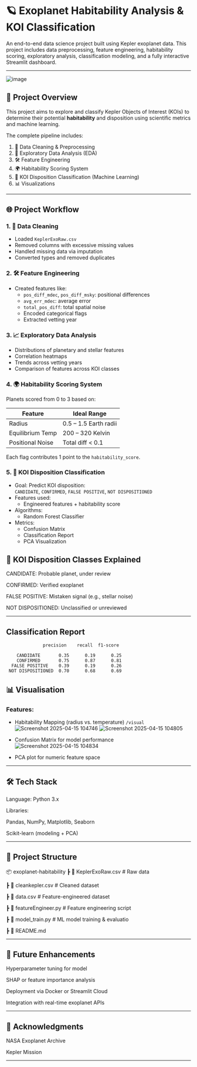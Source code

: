 # 🪐 Exoplanet Habitability Analysis & KOI Classification

An end-to-end data science project built using Kepler exoplanet data. This project includes data preprocessing, feature engineering, habitability scoring, exploratory analysis, classification modeling, and a fully interactive Streamlit dashboard.

---
![image](https://github.com/user-attachments/assets/38691f71-430f-4b77-8357-45a7dc7bb72b)

## 📌 Project Overview

This project aims to explore and classify Kepler Objects of Interest (KOIs) to determine their potential **habitability** and disposition using scientific metrics and machine learning.

The complete pipeline includes:

1. 🧹 Data Cleaning & Preprocessing  
2. 🧪 Exploratory Data Analysis (EDA)  
3. 🛠️ Feature Engineering  
4. 🌍 Habitability Scoring System  
5. 🎯 KOI Disposition Classification (Machine Learning)  
6. 📊 Visualizations

---

## 🌐 Project Workflow

### 1. 🧹 Data Cleaning
- Loaded `KeplerExoRaw.csv`
- Removed columns with excessive missing values
- Handled missing data via imputation
- Converted types and removed duplicates

### 2. 🛠️ Feature Engineering
- Created features like:
  - `pos_diff_mdec`, `pos_diff_msky`: positional differences
  - `avg_err_mdec`: average error
  - `total_pos_diff`: total spatial noise
  - Encoded categorical flags
  - Extracted vetting year

### 3. 📈 Exploratory Data Analysis
- Distributions of planetary and stellar features
- Correlation heatmaps
- Trends across vetting years
- Comparison of features across KOI classes

### 4. 🌍 Habitability Scoring System
Planets scored from 0 to 3 based on:

| Feature              | Ideal Range            |
|---------------------|------------------------|
| Radius              | 0.5 – 1.5 Earth radii  |
| Equilibrium Temp    | 200 – 320 Kelvin       |
| Positional Noise    | Total diff < 0.1       |

Each flag contributes 1 point to the `habitability_score`.

### 5. 🎯 KOI Disposition Classification
- Goal: Predict KOI disposition:  
  `CANDIDATE`, `CONFIRMED`, `FALSE POSITIVE`, `NOT DISPOSITIONED`
- Features used:
  - Engineered features + habitability score
- Algorithms:
  - Random Forest Classifier
- Metrics:
  - Confusion Matrix
  - Classification Report
  - PCA Visualization

## 🧬 KOI Disposition Classes Explained
CANDIDATE: Probable planet, under review

CONFIRMED: Verified exoplanet

FALSE POSITIVE: Mistaken signal (e.g., stellar noise)

NOT DISPOSITIONED: Unclassified or unreviewed

---

## Classification Report

                  precision    recall  f1-score 

        CANDIDATE       0.35      0.19      0.25
        CONFIRMED       0.75      0.87      0.81
      FALSE POSITIVE    0.39      0.19      0.26 
     NOT DISPOSITIONED  0.70      0.68      0.69


## 📊 Visualisation

### Features:
- Habitability Mapping (radius vs. temperature) `/visual`
  ![Screenshot 2025-04-15 104746](https://github.com/user-attachments/assets/6d073dbc-cc5e-457b-9918-b340481018ea)
  ![Screenshot 2025-04-15 104805](https://github.com/user-attachments/assets/8c7e57f2-1113-4038-9a8d-6ff655f38a72)

- Confusion Matrix for model performance
  ![Screenshot 2025-04-15 104834](https://github.com/user-attachments/assets/09ae4c4a-84d3-4a89-8dd5-403d0e269eb2)

- PCA plot for numeric feature space


---

## 🛠️ Tech Stack
Language: Python 3.x

Libraries:

Pandas, NumPy, Matplotlib, Seaborn

Scikit-learn (modeling + PCA)

---
 
## 📁 Project Structure

📦 exoplanet-habitability
 ┣ 📄 KeplerExoRaw.csv           # Raw data
 
 ┣ 📄 cleankepler.csv            # Cleaned dataset
 
 ┣ 📄 data.csv                   # Feature-engineered dataset
 
 ┣ 📄 featureEngineer.py         # Feature engineering script
 
 ┣ 📄 model_train.py             # ML model training & evaluatio
 
 ┣ 📄 README.md
 
---

## 📌 Future Enhancements
Hyperparameter tuning for model

SHAP or feature importance analysis

Deployment via Docker or Streamlit Cloud

Integration with real-time exoplanet APIs

---

## 🙏 Acknowledgments
NASA Exoplanet Archive

Kepler Mission

---

